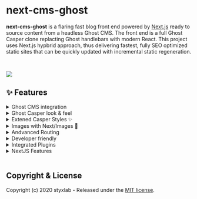 # next-cms-ghost

**next-cms-ghost** is a flaring fast blog front end powered by [Next.js](https://nextjs.org) ready to source content from a headless Ghost CMS. The front end is a full Ghost Casper clone replacting Ghost handlebars with modern React. This project uses Next.js hypbrid approach, thus delivering fastest, fully SEO optimized static sites that can be quickly updated with incremental static regeneration.

<br/>

[![](https://static.gotsby.org/v1/assets/images/next-ghost.png)](https://github.com/styxlab/next-cms-ghost/)

## ✨ Features

<details >
  <summary style={{ cursor: 'pointer' }}>
    <span style={{ display: 'inline-block'}}>Ghost CMS integration</span>
    </summary>
</details>
<details>
  <summary style={{ cursor: 'pointer' }}>
    <span style={{ display: 'inline-block'}}>Ghost Casper look & feel</span>
    </summary>
  <ul>
    <li>Infinite scroll</li>
    <li>Fully responsive</li>
    <li>Sticky navigation headers</li>
    <li>Hover on author avatar</li>
    <li>Styled 404 page</li>
    <li>Preview Section in posts</li>
    <li>Sitemap</li>
    <li>RSS feed</li>
    <li>SEO optimized</li>
  </ul>
</details>
<details>
  <summary style={{ cursor: 'pointer' }}>
    <span style={{ display: 'inline-block'}}>Extened Casper Styles ✨</span>
  </summary>
  <ul>
    <li>Dark Mode</li>
    <li>Featured posts pinned on top</li>
    <li>Customizable navigation headers</li>
  </ul>
</details>
<details>
  <summary style={{ cursor: 'pointer' }}>
    <span style={{ display: 'inline-block'}}>Images with Next/Images 🚀</span>
  </summary>
  <ul>
    <li>Feature and inline images</li>
    <li>Auto optimized images</li>
    <li>No content shifts due to conistent placeholders</li>
  </ul>
</details>
<details>
  <summary style={{ cursor: 'pointer' }}>
    <span style={{ display: 'inline-block'}}>Andvanced Routing</span>
  </summary>
  <ul>
    <li>Auto detects custom paths</li>
    <li>Configurable collections</li>
  </ul>
</details>
<details>
  <summary style={{ cursor: 'pointer' }}>
    <span style={{ display: 'inline-block'}}>Developer friendly</span>
  </summary>
  <ul>
    <li>MIT licenced</li>
    <li>Truly open-source</li>
    <li>Easy to contribute</li>
    <li>Made type safe with TypeScript</li>
  </ul>
</details>
<details>
  <summary style={{ cursor: 'pointer' }}>
    <span style={{ display: 'inline-block'}}>Integrated Plugins</span>
  </summary>
  <ul>
    <li>Member Subscriptions</li>
    <li>Commenting with Commento</li>
    <li>Syntax highlighting with PrismJS</li>
    <li>Table Of Contents</li>
    <li>Contact Page with built-in notification service</li>
  </ul>
</details>
<details>
  <summary style={{ cursor: 'pointer' }}>
    <span style={{ display: 'inline-block'}}>NextJS Features</span>
  </summary>
  <ul>
    <li>Incremental Regeneration</li>
    <li>Support for Preview</li>
  </ul>
</details>

<br/>

## Copyright & License

Copyright (c) 2020 styxlab - Released under the [MIT license](LICENSE).
